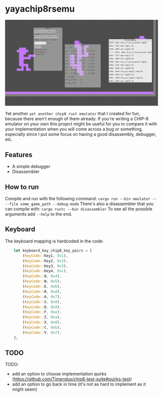 # yayachip8rsemu

![](/preview.gif)

Yet another `yet another chip8 rust emulator` that I created for fun,
because there aren't enough of them already. If you're writing a
CHIP-8 emulator on your own this project might be useful for you to
compare it with your implementation when you will come across a bug or
something, especially since I put some focus on having a good
disassembly, debugger, etc.

## Features
- A simple debugger
- Disassembler

## How to run
Compile and run with the following command:
```cargo run --bin emulator -- --file some_game_path --debug-mode```
There's also a disassembler that you can compile with:
```cargo rustc --bin disassembler```
To see all the possible arguments add `--help` to the end.

## Keyboard
The keyboard mapping is hardcoded in the code:
```rust
    let keyboard_key_chip8_key_pairs = [
        (KeyCode::Key1, 0x1),
        (KeyCode::Key2, 0x2),
        (KeyCode::Key3, 0x3),
        (KeyCode::Key4, 0xc),
        (KeyCode::Q, 0x4),
        (KeyCode::W, 0x5),
        (KeyCode::E, 0x6),
        (KeyCode::R, 0xd),
        (KeyCode::A, 0x7),
        (KeyCode::S, 0x8),
        (KeyCode::D, 0x9),
        (KeyCode::F, 0xe),
        (KeyCode::Z, 0xa),
        (KeyCode::X, 0x0),
        (KeyCode::C, 0xb),
        (KeyCode::V, 0xf),
    ];
```

## TODO
TODO:
- add an option to choose implementation quirks (https://github.com/Timendus/chip8-test-suite#quirks-test)
- add an option to go back in time (it's not as hard to implement as it might seem)
